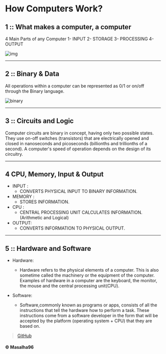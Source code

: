 # How Computers Work?


## **1 :: What makes a computer, a computer**

 4 Main Parts of any Computer 
1- INPUT 
2- STORAGE 
3- PROCESSING 
4- OUTPUT 

![img](https://i.ibb.co/5K6kGrY/TEMP.png)


---------------------------------------------

## **2 :: Binary & Data**
All operations within a computer can be represented as 0/1 or on/off 
through the Binary language.

![binary](https://homepage.cs.uri.edu/faculty/wolfe/book/images/R02/binary5.jpg)


---------------------------------------------


## **3 ::  Circuits and Logic**
Computer circuits are binary in concept, having only two possible states. They use on-off switches (transistors) that are electrically opened and closed in nanoseconds and picoseconds (billionths and trillionths of a second). A computer's speed of operation depends on the design of its circuitry.

---------------------------------------------

## **4  CPU, Memory, Input & Output** 
- INPUT : 
   - CONVERTS PHYSICAL INPUT TO BINARY INFORMATION.
- MEMORY : 
    - STORES INFORMATION.
- CPU : 
    - CENTRAL PROCESSING UNIT CALCULATES INFORMATION. (Arithmetic and Logical)
- OUTPUT: 
   - CONVERTS INFORMATION TO PHYSICAL OUTPUT. 

---------------------------------------------


## **5 :: Hardware and Software** 
- Hardware:
  - Hardware refers to the physical elements of a computer. This is also sometime called the machinery or the equipment of the computer. Examples of hardware in a computer are the keyboard, the monitor, the mouse and the central processing unit(CPU).


- Software:
    - Software,commonly known as programs or apps, consists of all the instructions that tell the hardware how to perform a task. These instructions come from a software developer in the form that will be accepted by the platform (operating system + CPU) that they are based on.









> [GitHub](https://github.com/masalha-96) 
#### &copy; Masalha96
